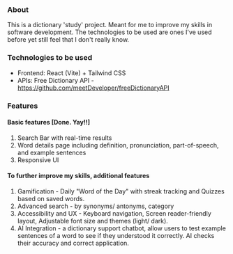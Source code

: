 
### About
This is a dictionary 'study' project. Meant for me to improve my skills in software development.
The technologies to be used are ones I've used before yet still feel that I don't really know.

### Technologies to be used
- Frontend: React (Vite) + Tailwind CSS
- APIs: Free Dictionary API - https://github.com/meetDeveloper/freeDictionaryAPI

### Features
#### Basic features [Done. Yay!!]
1. Search Bar with real-time results
2. Word details page including definition, pronunciation, part-of-speech, and example sentences
3. Responsive UI

#### To further improve my skills, additional features
1. Gamification - Daily "Word of the Day" with streak tracking and Quizzes based on saved words.
2. Advanced search - by synonyms/ antonyms, category
3. Accessibility and UX - Keyboard navigation, Screen reader-friendly layout, Adjustable font size and themes (light/ dark).
4. AI Integration - a dictionary support chatbot, allow users to test example sentences of a word to see if they understood it correctly. AI checks their accuracy and correct application.
